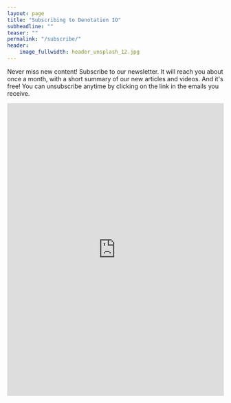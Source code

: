 ```yaml
---
layout: page
title: "Subscribing to Denotation IO"
subheadline: ""
teaser: ""
permalink: "/subscribe/"
header:
    image_fullwidth: header_unsplash_12.jpg
---
```


Never miss new content! Subscribe to our newsletter. It will reach you about once a month, with a short summary of our new articles and videos. And it's free! You can unsubscribe anytime by clicking on the link in the emails you receive.

<iframe width="100%" height="680" src="https://11e78ed1.sibforms.com/serve/MUIEAKDfhnYRje-0S9ktQ9SlovJFHuibtyStUloaN8qZpjKz5KJBbmauQ6WFKoIwsNqN8YvvmOQcgEyvkMj4-7E1cl6upyQOCRFriCpsPq-DMjQum-Tk56ZecT-evyfsaiKSb_cG_eLE5vjUBSWA2WJl9Ilo0hHm3QFqAa_RgXjzVyY2gbnJ58ZS4wJV17N7GfWJEnTea1jxzKfv" frameborder="0" scrolling="auto" allowfullscreen style="display: block;margin-left: auto;margin-right: auto;max-width: 100%;"></iframe>
